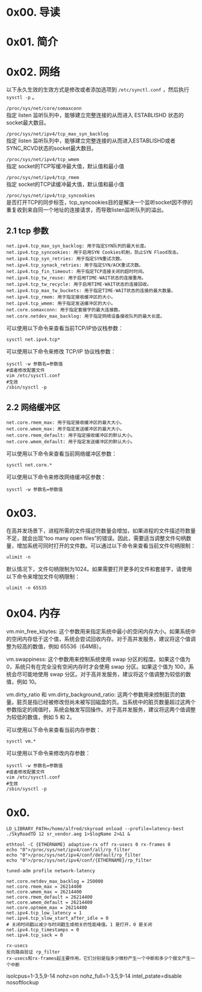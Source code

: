 # 0x00. 导读

# 0x01. 简介

# 0x02. 网络

以下永久生效的生效方式是修改或者添加选项到 `/etc/synctl.conf` ，然后执行 `sysctl -p` 。

`/proc/sys/net/core/somaxconn`  
指定 listen 监听队列中，能够建立完整连接的从而进入 ESTABLISHD 状态的socket最大数目。

`/proc/sys/net/ipv4/tcp_max_syn_backlog`  
指定 listen 监听队列中，能够建立完整连接的从而进入ESTABLISHD或者SYNC_RCVD状态的socket最大数目。

`/proc/sys/net/ipv4/tcp_wmem`  
指定 socket的TCP写缓冲最大值，默认值和最小值

`/proc/sys/net/ipv4/tcp_rmem`  
指定 socket的TCP读缓冲最大值，默认值和最小值  

`/proc/sys/net/ipv4/tcp_syncookies`  
是否打开TCP的同步标签，tcp_syncookies目的是解决一个监听socket因不停的重复收到来自同一个地址的连接请求，而导致listen监听队列的溢出。

## 2.1 tcp 参数

```
net.ipv4.tcp_max_syn_backlog: 用于指定SYN队列的最大长度。
net.ipv4.tcp_syncookies: 用于启用SYN Cookies机制，防止SYN Flood攻击。
net.ipv4.tcp_syn_retries: 用于指定SYN重试次数。
net.ipv4.tcp_synack_retries: 用于指定SYN/ACK重试次数。
net.ipv4.tcp_fin_timeout: 用于指定TCP连接关闭的超时时间。
net.ipv4.tcp_tw_reuse: 用于启用TIME-WAIT状态的连接重用。
net.ipv4.tcp_tw_recycle: 用于启用TIME-WAIT状态的连接回收。
net.ipv4.tcp_max_tw_buckets: 用于指定TIME-WAIT状态的连接的最大数量。
net.ipv4.tcp_rmem: 用于指定接收缓冲区的大小。
net.ipv4.tcp_wmem: 用于指定发送缓冲区的大小。
net.core.somaxconn: 用于指定套接字的最大连接数。
net.core.netdev_max_backlog: 用于指定网络设备接收队列的最大长度。
```

可以使用以下命令来查看当前TCP/IP协议栈参数：

`sysctl net.ipv4.tcp*`

可以使用以下命令来修改 TCP/IP 协议栈参数：

```
sysctl -w 参数名=参数值
#或者修改配置文件
vim /etc/sysctl.conf
#生效
/sbin/sysctl -p
```

## 2.2 网络缓冲区

```
net.core.rmem_max: 用于指定接收缓冲区的最大大小。
net.core.wmem_max: 用于指定发送缓冲区的最大大小。
net.core.rmem_default: 用于指定接收缓冲区的默认大小。
net.core.wmem_default: 用于指定发送缓冲区的默认大小。
```
可以使用以下命令来查看当前网络缓冲区参数：

`sysctl net.core.*`

可以使用以下命令来修改网络缓冲区参数：

`sysctl -w 参数名=参数值`

# 0x03. 

在高并发场景下，进程所需的文件描述符数量会增加，如果进程的文件描述符数量不足，就会出现“too many open files”的错误。因此，需要适当调整文件句柄数量，增加系统可同时打开的文件数。可以通过以下命令来查看当前文件句柄限制：

`ulimit -n`

默认情况下，文件句柄限制为1024。如果需要打开更多的文件和套接字，请使用以下命令来增加文件句柄限制：

`ulimit -n 65535`

# 0x04. 内存

vm.min_free_kbytes: 这个参数用来指定系统中最小的空闲内存大小。如果系统中的空闲内存低于这个值，系统会尝试回收内存。对于高并发服务，建议将这个值调整为较高的数值，例如 65536（64MB）。

vm.swappiness: 这个参数用来控制系统使用 swap 分区的程度。如果这个值为 0，系统只有在完全没有空闲内存时才会使用 swap 分区。如果这个值为 100，系统会尽可能地使用 swap 分区。对于高并发服务，建议将这个值调整为较低的数值，例如 10。

vm.dirty_ratio 和 vm.dirty_background_ratio: 这两个参数用来控制脏页的数量。脏页是指已经被修改但尚未被写回磁盘的页。当系统中的脏页数量超过这两个参数指定的阈值时，系统会触发写回操作。对于高并发服务，建议将这两个值调整为较低的数值，例如 5 和 2。

可以使用以下命令来查看当前内存参数：

`sysctl vm.*`

可以使用以下命令来修改内存参数：

```
sysctl -w 参数名=参数值
#或者修改配置文件
vim /etc/sysctl.conf
#生效
/sbin/sysctl -p
```

# 0x0. 

```
LD_LIBRARY_PATH=/home/alfred/skyroad onload --profile=latency-best ./SkyRoadTD 12 sr_vendor.aeg 1>$logName 2>&1 &

ethtool -C {ETHERNAME} adaptive-rx off rx-usecs 0 rx-frames 0
echo "0">/proc/sys/net/ipv4/conf/all/rp_filter
echo "0">/proc/sys/net/ipv4/conf/default/rp_filter
echo "0">/proc/sys/net/ipv4/conf/{ETHERNAME}/rp_filter

tuned-adm profile network-latency

net.core.netdev_max_backlog = 250000
net.core.rmem_max = 26214400
net.core.wmem_max = 26214400
net.core.rmem_default = 26214400
net.core.wmem_default = 26214400
net.core.optmem_max = 26214400
net.ipv4.tcp_low_latency = 1
net.ipv4.tcp_slow_start_after_idle = 0
# 关闭时间戳以减少与时间戳生成相关的性能峰值。1 是打开，0 是关闭
net.ipv4.tcp_timestamps = 0
net.ipv4.tcp_sack = 0

rx-usecs
反向路由验证 rp_filter
rx-usecs和rx-frames起主要作用，它们分别是指多少微秒产生一个中断和多少个报文产生一个中断
```

isolcpus=1-3,5,9-14 nohz=on nohz_full=1-3,5,9-14 intel_pstate=disable nosoftlockup